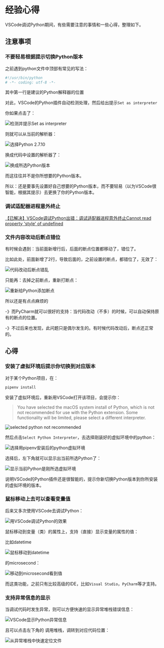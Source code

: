 # 经验心得

VSCode调试Python期间，有些需要注意的事情和一些心得，整理如下。

## 注意事项

### 不要轻易根据提示切换Python版本

之前遇到python文件中顶部有常见的写法：

```python
#!/usr/bin/python
# -*- coding: utf-8 -*-
```

其中第一行是建议的Python解释器的位置

对此，VSCode的Python插件自动检测处理，然后给出提示`Set as interpreter`

你如果点击了：

![检测并提示Set as interpreter](../../assets/img/detect_show_set_as_interpreter.png)

则就可以从当前的解析器：

![选择Python 2.7.10](../../assets/img/choose_python_2_7_10.png)

换成代码中设置的解析器了：

![换成所选Python版本](../../assets/img/changed_to_selected_python.png)

而这往往并不是你所想要的Python版本。

所以：还是要事先设置好自己想要的Python版本，而不要轻易（以为VSCode很智能，根据其提示）去更换了你的Python版本。

### 调试适配器进程意外终止

[【已解决】VSCode调试Python出错：调试适配器进程意外终止Cannot read property 'style' of undefined](http://www.crifan.com/vscode_python_debugger_process_stopped_exceptionally_cannot_read_property_style_of_undefined)

### 文件内容改动后断点错位

有时候会遇到：当前面新增行后，后面的断点位置都移动了，错位了。

比如此处，前面新增了2行，导致后面的，之前设置的断点，都错位了，无效了：

![代码改动后断点错乱](../../assets/img/code_changed_breakpoint_messy.png)

只能再：去掉之前断点，重新打断点：

![重新给Python添加断点](../../assets/img/re_add_breakpoint_for_python.png)

所以还是有点点麻烦的

-》而PyCharm就可以很好的支持：当代码改动（不多）的时候，可以自动保持原有的断点的位置。

-》不过后来也发现，此问题只是偶尔发生的。有时候代码改动后，断点还正常的。

## 心得

### 安装了虚拟环境后提示你切换到对应版本

对于某个Python项目，在：

```bash
pipenv install
```

安装了虚拟环境后，重新用VSCode打开该项目，会提示你：

> You have selected the macOS system install of Python, which is not not recommended for use with the Python extension. Some functionality will be limited, please select a different interpreter.

![selected python not recommended](../../assets/img/selected_python_not_recommended.png)

然后点击`Select Python Interpreter`，去选择刚装好的虚拟环境中的python：

![选择用pipenv安装后的python虚拟环境](../../assets/img/choose_installed_pipenv_python.png)

选择后，左下角就可以显示出当前所选Python了：

![显示当前Python是刚所选虚拟环境](../../assets/img/showing_python_selected_virtualenv.png)

说明VSCode的Python插件还是很智能的，提示你新切换Python版本到你所安装的虚拟环境的版本。

### 鼠标移动上去可以查看变量值

后来又多次使用VSCode去调试Python：

![用VSCode调试Python的效果](../../assets/img/vscode_debug_python_view.png)

鼠标移动到变量（类）的属性上，支持（直接）显示变量的属性的值：

比如datetime

![鼠标移动到datetime](../../assets/img/mouse_move_to_datatime.png)

的microsecond：

![移动到microsecond看到值](../../assets/img/move_to_microsecond_see_value.png)

而这类功能，之前只有比较高级的IDE，比如`Visual Studio`，`PyCharm`等才支持。

### 支持异常信息的显示

当调试代码时发生异常，则可以方便快速的显示异常堆栈错误信息：

![VSCode显示Python异常信息](../../assets/img/show_python_exception_stack_info.png)

且可以点击左下角的 调用堆栈，调转到对应代码位置：

![从异常堆栈中快速定位文件](../../assets/img/click_stack_file_to_locate.png)

